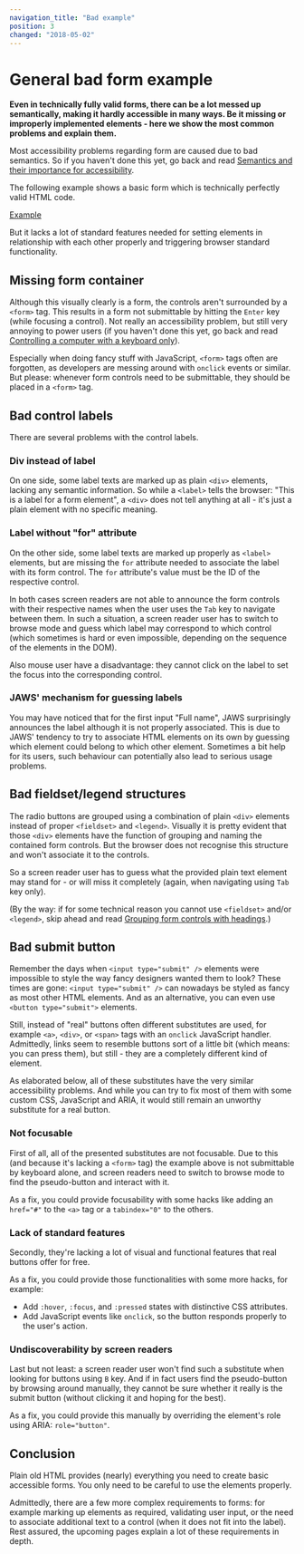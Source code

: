 ```yaml
---
navigation_title: "Bad example"
position: 3
changed: "2018-05-02"
---
```


# General bad form example

**Even in technically fully valid forms, there can be a lot messed up semantically, making it hardly accessible in many ways. Be it missing or improperly implemented elements - here we show the most common problems and explain them.**

Most accessibility problems regarding form are caused due to bad semantics. So if you haven't done this yet, go back and read [Semantics and their importance for accessibility](/knowledge/semantics).

The following example shows a basic form which is technically perfectly valid HTML code.

[Example](_examples/generally-bad-form)

But it lacks a lot of standard features needed for setting elements in relationship with each other properly and triggering browser standard functionality.

## Missing form container

Although this visually clearly is a form, the controls aren't surrounded by a `<form>` tag. This results in a form not submittable by hitting the `Enter` key (while focusing a control). Not really an accessibility problem, but still very annoying to power users (if you haven't done this yet, go back and read [Controlling a computer with a keyboard only](/knowledge/keyboard-only/controlling-a-computer)).

Especially when doing fancy stuff with JavaScript, `<form>` tags often are forgotten, as developers are messing around with `onclick` events or similar. But please: whenever form controls need to be submittable, they should be placed in a `<form>` tag.

## Bad control labels

There are several problems with the control labels.

### Div instead of label

On one side, some label texts are marked up as plain `<div>` elements, lacking any semantic information. So while a `<label>` tells the browser: "This is a label for a form element", a `<div>` does not tell anything at all - it's just a plain element with no specific meaning.

### Label without "for" attribute

On the other side, some label texts are marked up properly as `<label>` elements, but are missing the `for` attribute needed to associate the label with its form control. The `for` attribute's value must be the ID of the respective control.

In both cases screen readers are not able to announce the form controls with their respective names when the user uses the `Tab` key to navigate between them. In such a situation, a screen reader user has to switch to browse mode and guess which label may correspond to which control (which sometimes is hard or even impossible, depending on the sequence of the elements in the DOM).

Also mouse user have a disadvantage: they cannot click on the label to set the focus into the corresponding control.

### JAWS' mechanism for guessing labels

You may have noticed that for the first input "Full name", JAWS surprisingly announces the label although it is not properly associated. This is due to JAWS' tendency to try to associate HTML elements on its own by guessing which element could belong to which other element. Sometimes a bit help for its users, such behaviour can potentially also lead to serious usage problems.

## Bad fieldset/legend structures

The radio buttons are grouped using a combination of plain `<div>` elements instead of proper `<fieldset>` and `<legend>`. Visually it is pretty evident that those `<div>` elements have the function of grouping and naming the contained form controls. But the browser does not recognise this structure and won't associate it to the controls.

So a screen reader user has to guess what the provided plain text element may stand for - or will miss it completely (again, when navigating using `Tab` key only).

(By the way: if for some technical reason you cannot use `<fieldset>` and/or `<legend>`, skip ahead and read [Grouping form controls with headings](/examples/forms/grouping-with-headings/).)

## Bad submit button

Remember the days when `<input type="submit" />` elements were impossible to style the way fancy designers wanted them to look? These times are gone: `<input type="submit" />` can nowadays be styled as fancy as most other HTML elements. And as an alternative, you can even use `<button type="submit">` elements.

Still, instead of "real" buttons often different substitutes are used, for example `<a>`, `<div>`, or `<span>` tags with an `onclick` JavaScript handler. Admittedly, links seem to resemble buttons sort of a little bit (which means: you can press them), but still - they are a completely different kind of element.

As elaborated below, all of these substitutes have the very similar accessibility problems. And while you can try to fix most of them with some custom CSS, JavaScript and ARIA, it would still remain an unworthy substitute for a real button.

### Not focusable

First of all, all of the presented substitutes are not focusable. Due to this (and because it's lacking a `<form>` tag) the example above is not submittable by keyboard alone, and screen readers need to switch to browse mode to find the pseudo-button and interact with it.

As a fix, you could provide focusability with some hacks like adding an `href="#"` to the `<a>` tag or a `tabindex="0"` to the others.

### Lack of standard features

Secondly, they're lacking a lot of visual and functional features that real buttons offer for free.

As a fix, you could provide those functionalities with some more hacks, for example:

- Add `:hover`, `:focus`, and `:pressed` states with distinctive CSS attributes.
- Add JavaScript events like `onclick`, so the button responds properly to the user's action.

### Undiscoverability by screen readers

Last but not least: a screen reader user won't find such a substitute when looking for buttons using `B` key. And if in fact users find the pseudo-button by browsing around manually, they cannot be sure whether it really is the submit button (without clicking it and hoping for the best).

As a fix, you could provide this manually by overriding the element's role using ARIA: `role="button"`.

## Conclusion

Plain old HTML provides (nearly) everything you need to create basic accessible forms. You only need to be careful to use the elements properly.

Admittedly, there are a few more complex requirements to forms: for example marking up elements as required, validating user input, or the need to associate additional text to a control (when it does not fit into the label). Rest assured, the upcoming pages explain a lot of these requirements in depth.
